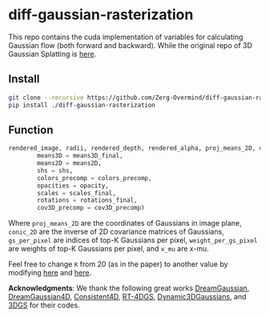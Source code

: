# diff-gaussian-rasterization
This repo contains the cuda implementation of variables for calculating Gaussian flow (both forward and backward). While the original repo of 3D Gaussian Splatting is [here](https://github.com/graphdeco-inria/diff-gaussian-rasterization). 

## Install
```bash
git clone --recursive https://github.com/Zerg-Overmind/diff-gaussian-rasterization
pip install ./diff-gaussian-rasterization
```

## Function

```python
rendered_image, radii, rendered_depth, rendered_alpha, proj_means_2D, conic_2D, gs_per_pixel, weight_per_gs_pixel, x_mu = rasterizer(
        means3D = means3D_final,
        means2D = means2D,
        shs = shs,
        colors_precomp = colors_precomp,
        opacities = opacity,
        scales = scales_final,
        rotations = rotations_final,
        cov3D_precomp = cov3D_precomp)
```
Where `proj_means_2D` are the coordinates of Gaussians in image plane, `conic_2D` are the inverse of 2D covariance matrices of Gaussians, `gs_per_pixel` are indices of top-K Gaussians per pixel, `weight_per_gs_pixel` are weights of top-K Gaussians per pixel, and `x_mu` are x-mu.

Feel free to change `K` from 20 (as in the paper) to another value by modifying [here](https://github.com/Zerg-Overmind/diff-gaussian-rasterization/blob/main/rasterize_points.cu#L64) and [here](https://github.com/Zerg-Overmind/diff-gaussian-rasterization/blob/main/cuda_rasterizer/forward.cu#L381). 

**Acknowledgments**: We thank the following great works [DreamGaussian](https://github.com/dreamgaussian/dreamgaussian), [DreamGaussian4D](https://github.com/jiawei-ren/dreamgaussian4d), [Consistent4D](https://github.com/yanqinJiang/Consistent4D), [RT-4DGS](https://github.com/fudan-zvg/4d-gaussian-splatting), [Dynamic3DGaussians](https://github.com/JonathonLuiten/Dynamic3DGaussians), and [3DGS](https://github.com/graphdeco-inria/diff-gaussian-rasterization) for their codes.
